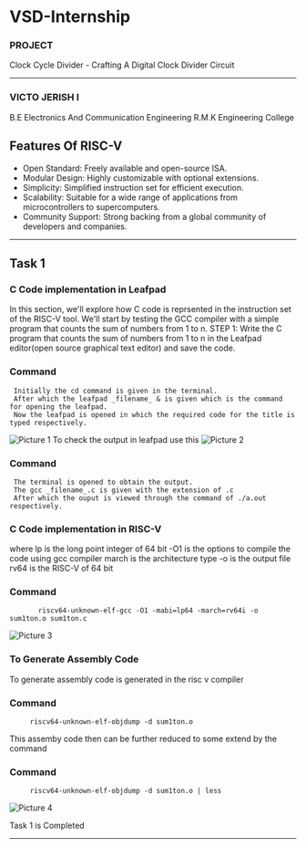 # VSD-Internship 
### PROJECT
Clock Cycle Divider - Crafting A Digital Clock Divider Circuit
***
### VICTO JERISH I
B.E Electronics And Communication Engineering
R.M.K Engineering College
## Features Of RISC-V
+ Open Standard: Freely available and open-source ISA.
+ Modular Design: Highly customizable with optional extensions.
+ Simplicity: Simplified instruction set for efficient execution.
+ Scalability: Suitable for a wide range of applications from microcontrollers to supercomputers.
+ Community Support: Strong backing from a global community of developers and companies.
***
## Task 1
### C Code implementation in Leafpad
In this section, we'll explore how C code is reprsented in the instruction set of the RISC-V tool. We'll start by testing the GCC compiler with a simple program that counts the sum of numbers from 1 to n. STEP 1: Write the C program that counts the sum of numbers from 1 to n in the Leafpad editor(open source graphical text editor) and save the code.
### Command
     Initially the cd command is given in the terminal.
     After which the leafpad _filename_ & is given which is the command for opening the leafpad.
     Now the leafpad is opened in which the required code for the title is typed respectively.
![Picture 1](https://github.com/trjerish/VSD-Internship/assets/155642455/4560e034-d41c-4417-987d-0b58a7e5f41a)
To check the output in leafpad use this
![Picture 2](https://github.com/trjerish/VSD-Internship/assets/155642455/5549d252-8100-4cb3-8ea2-3cbfec7ce9e2)
### Command
     The terminal is opened to obtain the output.
     The gcc _filename_.c is given with the extension of .c 
     After which the ouput is viewed through the command of ./a.out respectively.
### C Code implementation in RISC-V
where lp is the long point integer of 64 bit -O1 is the options to compile the code using gcc compiler march is the architecture type -o is the output file rv64 is the RISC-V of 64 bit
### Command
           riscv64-unknown-elf-gcc -O1 -mabi=lp64 -march=rv64i -o sum1ton.o sum1ton.c
![Picture 3](https://github.com/trjerish/VSD-Internship/assets/155642455/d398423b-96b4-4fea-9491-4249fb7aa1eb)
### To Generate Assembly Code
To generate assembly code is generated in the risc v compiler
### Command
         riscv64-unknown-elf-objdump -d sum1ton.o
This assemby code then can be further reduced to some extend by the command
### Command
         riscv64-unknown-elf-objdump -d sum1ton.o | less
![Picture 4](https://github.com/trjerish/VSD-Internship/assets/155642455/f2037656-4701-48d1-b906-683efef4fb39)

Task 1 is Completed
***
